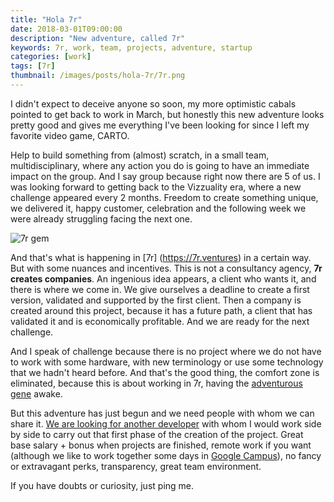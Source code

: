 ```yaml
---
title: "Hola 7r"
date: 2018-03-01T09:00:00
description: "New adventure, called 7r"
keywords: 7r, work, team, projects, adventure, startup
categories: [work]
tags: [7r]
thumbnail: /images/posts/hola-7r/7r.png
---
```


I didn't expect to deceive anyone so soon, my more optimistic cabals pointed to get back to work in March, but honestly this new adventure looks pretty good and gives me everything I've been looking for since I left my favorite video game, CARTO.

Help to build something from (almost) scratch, in a small team, multidisciplinary, where any action you do is going to have an immediate impact on the group. And I say group because right now there are 5 of us. I was looking forward to getting back to the Vizzuality era, where a new challenge appeared every 2 months. Freedom to create something unique, we delivered it, happy customer, celebration and the following week we were already struggling facing the next one.

![7r gem](/images/posts/hola-7r/7r.png)

And that's what is happening in [7r] (https://7r.ventures) in a certain way. But with some nuances and incentives. This is not a consultancy agency, **7r creates companies**. An ingenious idea appears, a client who wants it, and there is where we come in. We give ourselves a deadline to create a first version, validated and supported by the first client. Then a company is created around this project, because it has a future path, a client that has validated it and is economically profitable. And we are ready for the next challenge.

And I speak of challenge because there is no project where we do not have to work with some hardware, with new terminology or use some technology that we hadn't heard before. And that's the good thing, the comfort zone is eliminated, because this is about working in 7r, having the [adventurous gene](https://7r.ventures/manifesto/) awake.

But this adventure has just begun and we need people with whom we can share it. [We are looking for another developer](https://7r.ventures/job/hacker-in-residence/) with whom I would work side by side to carry out that first phase of the creation of the project.
Great base salary + bonus when projects are finished, remote work if you want (although we like to work together some days in [Google Campus](https://goo.gl/NFGAeB)), no fancy or extravagant perks, transparency, great team environment.

If you have doubts or curiosity, just ping me.
